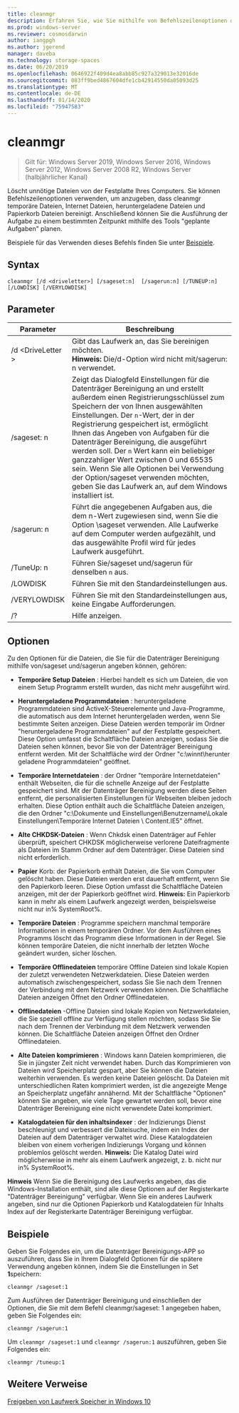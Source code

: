 ```yaml
---
title: cleanmgr
description: Erfahren Sie, wie Sie mithilfe von Befehlszeilenoptionen das Tool für die Datenträger Bereinigung (cleanmgr. exe) so konfigurieren, dass bestimmte Dateien automatisch bereinigt werden.
ms.prod: windows-server
ms.reviewer: cosmosdarwin
author: iangpgh
ms.author: jgerend
manager: daveba
ms.technology: storage-spaces
ms.date: 06/20/2019
ms.openlocfilehash: 0646922f409d4ea8abb85c927a329013e32016de
ms.sourcegitcommit: 083ff9bed4867604dfe1cb42914550da05093d25
ms.translationtype: MT
ms.contentlocale: de-DE
ms.lasthandoff: 01/14/2020
ms.locfileid: "75947583"
---
```

# <a name="cleanmgr"></a>cleanmgr

> Gilt für: Windows Server 2019, Windows Server 2016, Windows Server 2012, Windows Server 2008 R2, Windows Server (halbjährlicher Kanal)

Löscht unnötige Dateien von der Festplatte Ihres Computers. Sie können Befehlszeilenoptionen verwenden, um anzugeben, dass cleanmgr temporäre Dateien, Internet Dateien, heruntergeladene Dateien und Papierkorb Dateien bereinigt. Anschließend können Sie die Ausführung der Aufgabe zu einem bestimmten Zeitpunkt mithilfe des Tools "geplante Aufgaben" planen.

Beispiele für das Verwenden dieses Befehls finden Sie unter [Beispiele](#examples).

## <a name="syntax"></a>Syntax

```
cleanmgr [/d <driveletter>] [/sageset:n]  [/sagerun:n] [/TUNEUP:n] [/LOWDISK] [/VERYLOWDISK]
```

## <a name="parameters"></a>Parameter

|      Parameter      |    Beschreibung     |
| ------------------- | ------------------ |
|  /d \<DriveLetter >          | Gibt das Laufwerk an, das Sie bereinigen möchten.<br>**Hinweis:** Die/d-Option wird nicht mit/sagerun: n verwendet. |
| /sageset: n | Zeigt das Dialogfeld Einstellungen für die Datenträger Bereinigung an und erstellt außerdem einen Registrierungsschlüssel zum Speichern der von Ihnen ausgewählten Einstellungen. Der `n`-Wert, der in der Registrierung gespeichert ist, ermöglicht Ihnen das Angeben von Aufgaben für die Datenträger Bereinigung, die ausgeführt werden soll. Der `n` Wert kann ein beliebiger ganzzahliger Wert zwischen 0 und 65535 sein. Wenn Sie alle Optionen bei Verwendung der Option/sageset verwenden möchten, geben Sie das Laufwerk an, auf dem Windows installiert ist.  |
|  /sagerun: n  |  Führt die angegebenen Aufgaben aus, die dem n-Wert zugewiesen sind, wenn Sie die Option \sageset verwenden. Alle Laufwerke auf dem Computer werden aufgezählt, und das ausgewählte Profil wird für jedes Laufwerk ausgeführt.           |
| /TuneUp: n    | Führen Sie/sageset und/sagerun für denselben `n` aus. |
| /LOWDISK     | Führen Sie mit den Standardeinstellungen aus. |
| /VERYLOWDISK | Führen Sie mit den Standardeinstellungen aus, keine Eingabe Aufforderungen. |
| /?           | Hilfe anzeigen. |

## <a name="options"></a>Optionen

Zu den Optionen für die Dateien, die Sie für die Datenträger Bereinigung mithilfe von/sageset und/sagerun angeben können, gehören:

- **Temporäre Setup Dateien** : Hierbei handelt es sich um Dateien, die von einem Setup Programm erstellt wurden, das nicht mehr ausgeführt wird.

- **Heruntergeladene Programmdateien** : heruntergeladene Programmdateien sind ActiveX-Steuerelemente und Java-Programme, die automatisch aus dem Internet heruntergeladen werden, wenn Sie bestimmte Seiten anzeigen. Diese Dateien werden temporär im Ordner "heruntergeladene Programmdateien" auf der Festplatte gespeichert. Diese Option umfasst die Schaltfläche Dateien anzeigen, sodass Sie die Dateien sehen können, bevor Sie von der Datenträger Bereinigung entfernt werden. Mit der Schaltfläche wird der Ordner "c:\winnt\herunter geladene Programmdateien" geöffnet.

- **Temporäre Internetdateien** : der Ordner "temporäre Internetdateien" enthält Webseiten, die für die schnelle Anzeige auf der Festplatte gespeichert sind. Mit der Datenträger Bereinigung werden diese Seiten entfernt, die personalisierten Einstellungen für Webseiten bleiben jedoch erhalten. Diese Option enthält auch die Schaltfläche Dateien anzeigen, die den Ordner "c:\Dokumente und Einstellungen\Benutzername\Lokale Einstellungen\Temporäre Internet Dateien \ Content.IE5" öffnet. 

- **Alte CHKDSK-Dateien** : Wenn Chkdsk einen Datenträger auf Fehler überprüft, speichert CHKDSK möglicherweise verlorene Dateifragmente als Dateien im Stamm Ordner auf dem Datenträger. Diese Dateien sind nicht erforderlich.

- **Papier** Korb: der Papierkorb enthält Dateien, die Sie vom Computer gelöscht haben. Diese Dateien werden erst dauerhaft entfernt, wenn Sie den Papierkorb leeren. Diese Option umfasst die Schaltfläche Dateien anzeigen, mit der der Papierkorb geöffnet wird. **Hinweis:** Ein Papierkorb kann in mehr als einem Laufwerk angezeigt werden, beispielsweise nicht nur in% SystemRoot%.

- **Temporäre Dateien** : Programme speichern manchmal temporäre Informationen in einem temporären Ordner. Vor dem Ausführen eines Programms löscht das Programm diese Informationen in der Regel. Sie können temporäre Dateien, die nicht innerhalb der letzten Woche geändert wurden, sicher löschen.

- **Temporäre Offlinedateien** temporäre Offline Dateien sind lokale Kopien der zuletzt verwendeten Netzwerkdateien. Diese Dateien werden automatisch zwischengespeichert, sodass Sie Sie nach dem Trennen der Verbindung mit dem Netzwerk verwenden können. Die Schaltfläche Dateien anzeigen Öffnet den Ordner Offlinedateien.

- **Offlinedateien** -Offline Dateien sind lokale Kopien von Netzwerkdateien, die Sie speziell offline zur Verfügung stellen möchten, sodass Sie Sie nach dem Trennen der Verbindung mit dem Netzwerk verwenden können. Die Schaltfläche Dateien anzeigen Öffnet den Ordner Offlinedateien.

- **Alte Dateien komprimieren** : Windows kann Dateien komprimieren, die Sie in jüngster Zeit nicht verwendet haben. Durch das Komprimieren von Dateien wird Speicherplatz gespart, aber Sie können die Dateien weiterhin verwenden. Es werden keine Dateien gelöscht. Da Dateien mit unterschiedlichen Raten komprimiert werden, ist die angezeigte Menge an Speicherplatz ungefähr annähernd. Mit der Schaltfläche "Optionen" können Sie angeben, wie viele Tage gewartet werden soll, bevor eine Datenträger Bereinigung eine nicht verwendete Datei komprimiert.

- **Katalogdateien für den inhaltsindexer** : der Indizierungs Dienst beschleunigt und verbessert die Dateisuche, indem ein Index der Dateien auf dem Datenträger verwaltet wird. Diese Katalogdateien bleiben von einem vorherigen Indizierungs Vorgang und können problemlos gelöscht werden. **Hinweis:** Die Katalog Datei wird möglicherweise in mehr als einem Laufwerk angezeigt, z. b. nicht nur in% SystemRoot%.

**Hinweis** Wenn Sie die Bereinigung des Laufwerks angeben, das die Windows-Installation enthält, sind alle diese Optionen auf der Registerkarte "Datenträger Bereinigung" verfügbar. Wenn Sie ein anderes Laufwerk angeben, sind nur die Optionen Papierkorb und Katalogdateien für Inhalts Index auf der Registerkarte Datenträger Bereinigung verfügbar. 

## <a name="examples"></a>Beispiele

Geben Sie Folgendes ein, um die Datenträger Bereinigungs-APP so auszuführen, dass Sie in Ihrem Dialogfeld Optionen für die spätere Verwendung angeben können, indem Sie die Einstellungen in Set **1**speichern:

```
cleanmgr /sageset:1
```

Zum Ausführen der Datenträger Bereinigung und einschließen der Optionen, die Sie mit dem Befehl cleanmgr/sageset: 1 angegeben haben, geben Sie Folgendes ein:

```
cleanmgr /sagerun:1
```

Um ```cleanmgr /sageset:1``` und ```cleanmgr /sagerun:1``` auszuführen, geben Sie Folgendes ein:

```
cleanmgr /tuneup:1
```

## <a name="additional-references"></a>Weitere Verweise

[Freigeben von Laufwerk Speicher in Windows 10](https://support.microsoft.com/help/12425/windows-10-free-up-drive-space)
